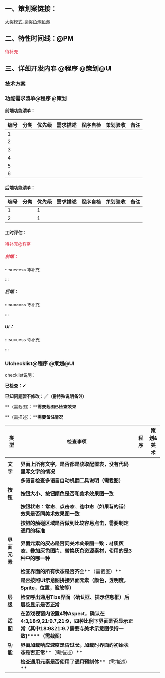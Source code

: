 ## 一、策划案链接：
[大奖模式-豪奖鱼潮鱼潮](https://snh48group.yuque.com/ttk5k0/manpny/ygf71t7zcvt8lo2h)

## 二、特性时间线：@PM
<font style="color:#DF2A3F;">待补充</font>

## 三、详细开发内容 @程序 @策划@UI
### 技术方案




<font style="color:#DF2A3F;"></font>

### 功能需求清单@程序 @策划
#### 前端功能清单：
| 编号 | 分类 | 优先级 | 需求描述 | 程序自检 | 策划验收 | 备注 |
| --- | --- | --- | --- | --- | --- | --- |
| 1 |  |  |  |  | | |
| 2 |  |  |  |  | | |
| 3 |  |  |  |  | | |
| 4 |  |  |  |  | | |
| 5 | |  |  |  | | |
| 6 | |  |  |  | | |


#### 后端功能清单：
| 编号 | 分类 | 优先级 | 需求描述 | 程序自检 | 策划验收 | 备注 |
| --- | --- | --- | --- | --- | --- | --- |
| 1 |  | 1 |  |  | | |
| 2 | | 1 |  |  | | |


#### 工时评估：
<font style="color:#DF2A3F;">待补充@程序</font>

##### <font style="color:#DF2A3F;">前端：</font>
:::success
待补充

:::

##### 后端：
:::success
待补充

:::

##### UI：
:::success
 待补充

:::

### UIchecklist@程序 @策划@UI
checklist说明：

**已检查：**✔

**已知问题暂不修改：╱（需特殊说明备注）**

**（需截图）：****需要截图已检查效果**

**（需描述）：****需要备注情况**

| **类型** | **检查事项** | **程序** | **策划&美术** |
| --- | --- | --- | --- |
| | | | |
| **文字** | **界面上所有文字，是否都是读取配置表，没有代码里写文字的情况** |  | |
| | **多语言检查****多语言自动机翻工具说明****（需截图）** | | |
| **按钮** | **按钮大小、按钮颜色是否和美术效果图一致** | | |
| | **按钮状态：常态、点击态、选中态（如果有的话）效果是否同美术效果图一致** | | |
| | **按钮的触碰区域是否做到比较容易点击，需要制定通用的标准** | | |
| **界面元素** | **界面元素的灰态是否同美术效果图一致：材质灰态、叠加灰色图片、替换灰色资源素材，使用的是3种中的哪一种** | | |
| | **检查界面的所有状态是否齐全****（需截图）** | | |
| | **是否按照UI示意图拼接界面元素（颜色，透明度，Sprite，位置，缩放等）** | | |
| **层级** | **检查呼出通用Tips界面（确认框、提示信息框）后层级显示是否正常** |  | |
| **适配** | **在游戏视窗内设置4种Aspect，确认在4:3,18:9,21:9.7,21:9，四种比例下界面是否显示正常（其中18:9&21:9.7需要与美术示意图保持一致)****（需截图）** | | |
| **功能** | **界面加载响应速度是否过长，加载时界面的初始状态是否正常****（需描述）** | | |
| | **检查通用元素是否使用了通用预制体****（需描述）** |  | |






